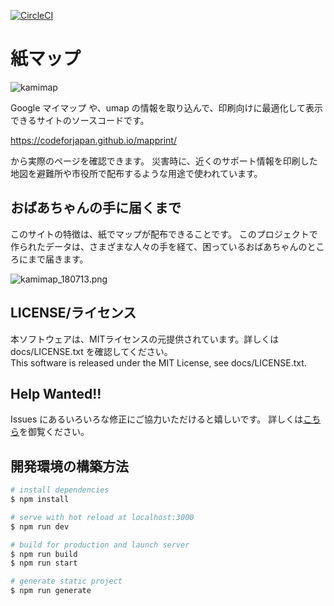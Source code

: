 [![CircleCI](https://circleci.com/gh/codeforjapan/mapprint/tree/master.svg?style=svg)](https://circleci.com/gh/codeforjapan/mapprint/tree/master)

紙マップ
===
![kamimap](static/images/logo.png)

Google マイマップ や、umap の情報を取り込んで、印刷向けに最適化して表示できるサイトのソースコードです。

https://codeforjapan.github.io/mapprint/

から実際のページを確認できます。
災害時に、近くのサポート情報を印刷した地図を避難所や市役所で配布するような用途で使われています。

## おばあちゃんの手に届くまで
このサイトの特徴は、紙でマップが配布できることです。
このプロジェクトで作られたデータは、さまざまな人々の手を経て、困っているおばあちゃんのところにまで届きます。

![kamimap_180713.png](docs/kamimap_180713.png)

## LICENSE/ライセンス

本ソフトウェアは、MITライセンスの元提供されています。詳しくは docs/LICENSE.txt を確認してください。  
This software is released under the MIT License, see docs/LICENSE.txt.

## Help Wanted!!

Issues にあるいろいろな修正にご協力いただけると嬉しいです。
詳しくは[こちら](./docs/CONTRIBUTING.md)を御覧ください。

## 開発環境の構築方法

``` bash
# install dependencies
$ npm install

# serve with hot reload at localhost:3000
$ npm run dev

# build for production and launch server
$ npm run build
$ npm run start

# generate static project
$ npm run generate
```
